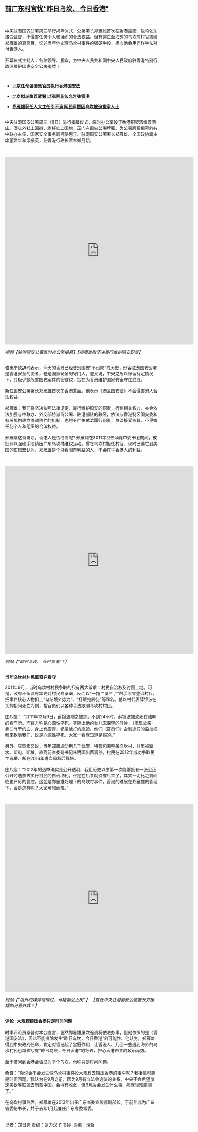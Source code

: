 <!--1594209300000-->
[前广东村官忧“昨日乌坎、 今日香港”](https://www.rfa.org/mandarin/yataibaodao/gangtai/ac-07082020074010.html)
------

<p> </p><p>中央驻港国安公署周三举行揭幕仪式，公署署长郑雁雄首次在香港露面，说将依法接受监督，不侵害任何个人和组织的合法权益。但有逃亡至海外的乌坎前村官揭破郑雁雄的真面目，忆述当年他处理乌坎村事件的强硬手段，担心他会用同样手法对付香港人。<br/> <br/>开幕仪式主持人：各位领导、嘉宾，为中央人民共和国中央人民政府驻香港特别行政区维护国家安全公署揭牌！</p><p> </p><ul><li><b><a class="external-link" href="http://www.rfa.org/mandarin/yataibaodao/gangtai/ac-07032020085512.html">北京任命强硬派官员执行香港国安法</a></b></li></ul><ul><li><b><a class="external-link" href="http://www.rfa.org/mandarin/Xinwen/11-07042020155206.html">北京拟派数百武警 以观察员名义常驻香港</a></b></li></ul><ul><li><b><a class="external-link" href="http://www.rfa.org/mandarin/yataibaodao/sy2-01112012092136.html">郑雁雄获任人大主任引不满 网民声援因乌坎被迫搬家人士</a></b></li></ul><p><br/>中央驻港国安公署周三（8日）举行揭幕仪式，临时办公室设于香港铜锣湾维景酒店。酒店外挂上国徽，旗杆挂上国旗，正门有国安公署牌匾。为公署牌匾揭幕的有中联办主任、国家安全事务顾问骆惠宁、驻港国安公署署长郑雁雄、全国政协副主席董建华和梁振英，及香港行政长官林郑月娥。</p><p> </p><p><iframe frameborder="0" height="620" scrolling="no" src="https://www.facebook.com/plugins/video.php?href=https%3A%2F%2Fwww.facebook.com%2FRFAChinese%2Fvideos%2F708018819770800%2F&amp;show_text=0&amp;width=622" width="622"></iframe></p><p><i>视频【驻港国安公署临时办公室揭幕】【郑雁雄指坚决履行维护国安职责】</i></p><p><br/>骆惠宁致辞时表示，今天的香港已经告别国安“不设防”的历史，形容驻港国安公署是香港安全的使者，也是国家安全的守门人。他又说，中央之所以保留特定情况下，对极少数危害国安案件的管辖权，旨在为香港维护国家安全守住底线。<br/> <br/>新任国安公署署长郑雁雄首次在香港露面。他表示《港区国安法》不会侵害港人合法权益。<br/> <br/>郑雁雄：我们将坚决依照法律规定，履行维护国安的职责，行使相关权力，亦会依法加强与中联办、外交部特派员公署、驻港部队的联系，依法与香港特区国安委和有关机构建立协调协作的机制，也将会严格依法履行职责，依法接受监督，不侵害任何个人和组织的合法权益。<br/> <br/>郑雁雄这番说话，香港人是否相信呢? 郑雁雄在2011年担任汕尾市委书记期间，被批评以强硬手段镇压广东乌坎村维权运动。曾在乌坎村担任村官、现时已逃亡到美国的庄烈宏认为，郑雁雄是个只看眼前利益的人，不会在乎香港人的利益。</p><p> </p><p><iframe frameborder="0" height="620" scrolling="no" src="https://www.facebook.com/plugins/video.php?href=https%3A%2F%2Fwww.facebook.com%2FRFAChinese%2Fvideos%2F279773596792834%2F&amp;show_text=0&amp;width=622" width="622"></iframe></p><p><i>视频【“昨日乌坎、 今日香港” ?】</i></p><p><b><br/>当年乌坎村村民离奇在看守</b></p><p>2011年9月，当时乌坎村村民争取的只有两大诉求：村民自治权及讨回土地。可是，政府不但没有实现对村民的承诺，反而以“一拖二骗三了”的手段来整治村民，把事件核心人物扣上“勾结境外势力”、“打砸抢暴徒”等罪名。他以村代表薛锦波在关押期间死亡为例，指官员们以各种手法欺骗乌坎村村民。<br/> <br/>庄烈宏： “2011年12月9日，薛锦波随之被抓。不到24小时，薛锦波被致死在陆丰的看守所。而官方称是心源性猝死，实际上他的女儿去探望的时候，（发现父亲）鼻口有干的血、身上有瘀青，都是被打的痕迹。他们（官员们）会制造假的监控视频来欺瞒我们，说是心源性猝死。大家一看就知道是假的。”<br/> <br/>另外，庄烈宏又说，当年郑雁雄动用几千武警、特警包围整条乌坎村，村里被断水、断电、断粮。直到前省委副书记朱明国出面调停，村民在2012年成功争取民主选举，却在2016年遭当局秋后算帐。<br/> <br/>庄烈宏：“2012年的选举确实是公开透明，我们历史以来第一次能够拥有一张公正公开的选票去实行村民的自治权利，但是在后来就没有后来了，其实一切比之前面临更严厉的管控。这就是郑雁雄处理下的乌坎村事件。香港的进展在郑雁雄的管理下，会是怎样呢？大家可想而知。”</p><p> </p><p><iframe frameborder="0" height="620" scrolling="no" src="https://www.facebook.com/plugins/video.php?href=https%3A%2F%2Fwww.facebook.com%2FRFAChinese%2Fvideos%2F644477572813408%2F&amp;show_text=0&amp;width=622" width="622"></iframe></p><p><i>视频【“境外的媒体信得过，母猪都会上树”】 【首任中央驻港国安公署署长郑雁雄如何看外媒？】</i></p><p><b><br/>评论 : 大规模镇压香港只是时间问题</b><br/> <br/>时事评论员桑普对本台直言，虽然郑雁雄屡次强调将依法办事，但他依照的是《香港国安法》，因此不能排除发生“昨日乌坎，今日香港”的可能性。他认为，郑雁雄得到中央政府任命，肯定对香港起了震慑作用，让香港人、乃至一些逃到海外的乌坎村民也举着写有“昨日乌坎，今日香港”的标语，担心香港未来的政治局势。<br/> <br/>至于被问到香港会否成为下个乌坎，他称只是时间问题。<br/> <br/>桑普：“你说会不会发生像乌坎村事件般大规模去镇压香港的事件呢？我相信可能是时间问题。我认为在9月之前，因为9月有立法会选举的关系，中央不会希望加速美欧等联盟去制裁中国，会稍有收敛，但9月后会发生什么事，那就很难臆测了。”<br/> <br/>在乌坎村事件后，郑雁雄在2013年出任广东省委宣传部副部长，于前年成为广东省委秘书长，并于去年1月起兼任广东省委常委。<br/><br/> <br/>记者：郑日尧 责编：胡力汉 许书婷  网编：瑞哲</p>
